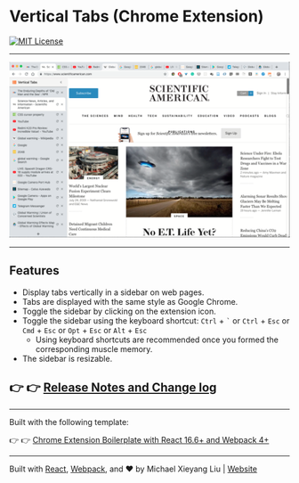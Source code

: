# Vertical Tabs (Chrome Extension)

[![MIT License][mit-license-image]][mit-license-url]

[mit-license-url]: LICENSE
[mit-license-image]: https://camo.githubusercontent.com/d59450139b6d354f15a2252a47b457bb2cc43828/68747470733a2f2f696d672e736869656c64732e696f2f6e706d2f6c2f7365727665726c6573732e737667

-------------

![preview](/preview/chrome-store/preview-1.png)

-------------

## Features

- Display tabs vertically in a sidebar on web pages.
- Tabs are displayed with the same style as Google Chrome.
- Toggle the sidebar by clicking on the extension icon.
- Toggle the sidebar using the keyboard shortcut: `Ctrl` + `` ` ``  or `Ctrl` + `Esc` or `Cmd` + `Esc` or `Opt` + `Esc` or `Alt` + `Esc`
  - Using keyboard shortcuts are recommended once you formed the corresponding muscle memory.
- The sidebar is resizable.

## 👉 👉 [Release Notes and Change log](/CHANGELOG.md)

-------------
Built with the following template: 

👉 👉 [Chrome Extension Boilerplate with React 16.6+ and Webpack 4+](https://github.com/lxieyang/chrome-extension-boilerplate-react)

-------------
Built with [React](https://reactjs.org/), [Webpack](https://webpack.js.org/), and ❤ by Michael Xieyang Liu | [Website](https://lxieyang.github.io)
